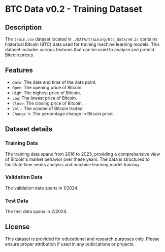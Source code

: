 # BTC Data v0.2 - Training Dataset

## Description

The `train.csv` dataset located in `./DATA/training/btc_data/v0.2/` contains historical Bitcoin (BTC) data used for training machine learning models. This dataset includes various features that can be used to analyze and predict Bitcoin prices.

## Features

- `Date`: The date and time of the data point.
- `Open`: The opening price of Bitcoin.
- `High`: The highest price of Bitcoin.
- `Low`: The lowest price of Bitcoin.
- `Close`: The closing price of Bitcoin.
- `Vol.`: The volume of Bitcoin traded.
- `Change %`: The percentage change in Bitcoin price.

## Dataset details

### Training Data

The training data spans from 2016 to 2023, providing a comprehensive view of Bitcoin's market behavior over these years. The data is structured to facilitate time series analysis and machine learning model training.

### Validation Data

The validation data spans in 1/2024.

### Test Data

The test data spans in 2/2024.

## License

This dataset is provided for educational and research purposes only. Please ensure proper attribution if used in any publications or projects.
